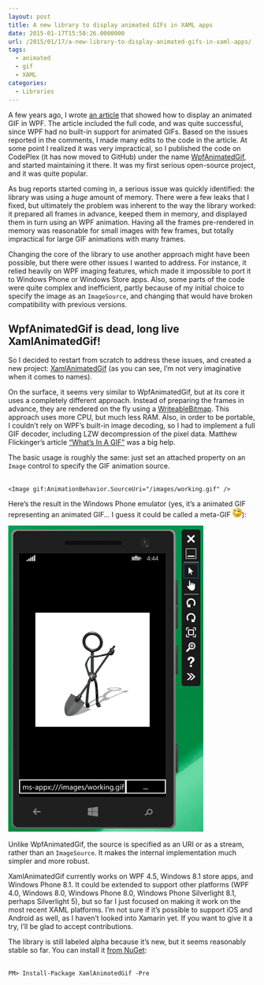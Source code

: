 ```yaml
---
layout: post
title: A new library to display animated GIFs in XAML apps
date: 2015-01-17T15:58:26.0000000
url: /2015/01/17/a-new-library-to-display-animated-gifs-in-xaml-apps/
tags:
  - animated
  - gif
  - XAML
categories:
  - Libraries
---
```



A few years ago, I wrote [an article](http://www.thomaslevesque.com/2011/03/27/wpf-display-an-animated-gif-image/) that showed how to display an animated GIF in WPF. The article included the full code, and was quite successful, since WPF had no built-in support for animated GIFs. Based on the issues reported in the comments, I made many edits to the code in the article. At some point I realized it was very impractical, so I published the code on CodePlex (it has now moved to GitHub) under the name [WpfAnimatedGif](https://github.com/thomaslevesque/WpfAnimatedGif), and started maintaining it there. It was my first serious open-source project, and it was quite popular.

As bug reports started coming in, a serious issue was quickly identified: the library was using a *huge* amount of memory. There were a few leaks that I fixed, but ultimately the problem was inherent to the way the library worked: it prepared all frames in advance, keeped them in memory, and displayed them in turn using an WPF animation. Having all the frames pre-rendered in memory was reasonable for small images with few frames, but totally impractical for large GIF animations with many frames.

Changing the core of the library to use another approach might have been possible, but there were other issues I wanted to address. For instance, it relied heavily on WPF imaging features, which made it impossible to port it to Windows Phone or Windows Store apps. Also, some parts of the code were quite complex and inefficient, partly because of my initial choice to specify the image as an `ImageSource`, and changing that would have broken compatibility with previous versions.

## WpfAnimatedGif is dead, long live XamlAnimatedGif!

So I decided to restart from scratch to address these issues, and created a new project: [XamlAnimatedGif](https://github.com/thomaslevesque/XamlAnimatedGif) (as you can see, I’m not very imaginative when it comes to names).

On the surface, it seems very similar to WpfAnimatedGif, but at its core it uses a completely different approach. Instead of preparing the frames in advance, they are rendered on the fly using a [WriteableBitmap](http://msdn.microsoft.com/fr-fr/library/system.windows.media.imaging.writeablebitmap.aspx). This approach uses more CPU, but much less RAM. Also, in order to be portable, I couldn’t rely on WPF’s built-in image decoding, so I had to implement a full GIF decoder, including LZW decompression of the pixel data. Matthew Flickinger’s article [“What’s In A GIF”](http://www.matthewflickinger.com/lab/whatsinagif/index.html) was a big help.

The basic usage is roughly the same: just set an attached property on an `Image` control to specify the GIF animation source.

```

<Image gif:AnimationBehavior.SourceUri="/images/working.gif" />
```

Here’s the result in the Windows Phone emulator (yes, it’s a animated GIF representing an animated GIF… I guess it could be called a meta-GIF ![Winking smile](wlEmoticon-winkingsmile.png)):

![XamlAnimatedGif-WP](XamlAnimatedGif-WP.gif "XamlAnimatedGif-WP")

Unlike WpfAnimatedGif, the source is specified as an URI or as a stream, rather than an `ImageSource`. It makes the internal implementation much simpler and more robust.

XamlAnimatedGif currently works on WPF 4.5, Windows 8.1 store apps, and Windows Phone 8.1. It could be extended to support other platforms (WPF 4.0, Windows 8.0, Windows Phone 8.0, Windows Phone Silverlight 8.1, perhaps Silverlight 5), but so far I just focused on making it work on the most recent XAML platforms. I’m not sure if it’s possible to support iOS and Android as well, as I haven’t looked into Xamarin yet. If you want to give it a try, I’ll be glad to accept contributions.

The library is still labeled alpha because it’s new, but it seems reasonably stable so far. You can install it [from NuGet](http://www.nuget.org/packages/XamlAnimatedGif/):

```

PM> Install-Package XamlAnimatedGif -Pre 
```

